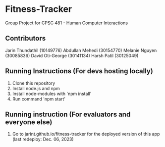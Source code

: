 # Fitness-Tracker
Group Project for CPSC 481 - Human Computer Interactions

## Contributors
Jarin Thundathil (10149776)
Abdullah Mehedi (30154770)
Melanie Nguyen (30085836)
David Oti-George (30141134)
Harsh Patil (30125049)

## Running Instructions (For devs hosting locally)
1. Clone this repository
2. Install node.js and npm
3. Install node-modules with 'npm install'
4. Run command 'npm start'

## Running instruction (For evaluators and everyone else)
1. Go to jarint.github.io/fitness-tracker for the deployed version of this app (last redeploy: Dec. 06, 2023)

